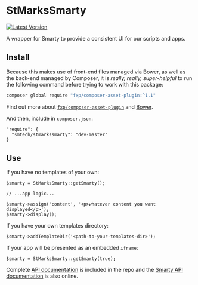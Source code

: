# StMarksSmarty

[![Latest Version](https://img.shields.io/packagist/v/smtech/stmarkssmarty.svg)](https://packagist.org/packages/smtech/stmarkssmarty)

A wrapper for Smarty to provide a consistent UI for our scripts and apps.

## Install

Because this makes use of front-end files managed via Bower, as well as the back-end managed by Composer, it is _really, really, super-helpful_ to run the following command before trying to work with this package:

```BASH
composer global require "fxp/composer-asset-plugin:^1.1"
```

Find out more about [`fxp/composer-asset-plugin`](https://github.com/francoispluchino/composer-asset-plugin) and [Bower](http://bower.io/).

And then, include in `composer.json`:

```
"require": {
  "smtech/stmarkssmarty": "dev-master"
}
```

## Use

If you have no templates of your own:

```
$smarty = StMarksSmarty::getSmarty();

// ...app logic...

$smarty->assign('content', '<p>whatever content you want displayed</p>');
$smarty->display();
```

If you have your own templates directory:

```
$smarty->addTemplateDir('<path-to-your-templates-dir>');
```

If your app will be presented as an embedded `iframe`:

```
$smarty = StMarksSmarty::getSmarty(true);
```

Complete [API documentation](http://htmlpreview.github.io/?https://github.com/smtech/stmarkssmarty/blob/master/doc/index.html) is included in the repo and the [Smarty API documentation](http://www.smarty.net/docs/en/) is also online.
